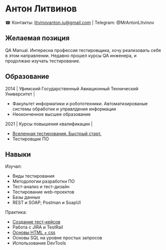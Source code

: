  # Антон Литвинов
☎ Контакты: litvinovanton.ju@gmail.com | Telegram: @MrAntonLitvinov
## Желаемая позиция
QA Manual. Интересна профессия тестировщика, хочу реализовать себя в этом направлении. Недавно прошел курсы QA инженера, и продолжаю изучать тестирование.
## Образование
2014 | Уфимский Государственный Авиационный Технический Университет |
- Факультет информатики и робототехники. Автоматизированые системы обработки и управлдения информации
- Неоконченное высшее образование

2021 | Курсы повышения квалификации |
- [Вселенная тестирования. Быстрый старт.](https://github.com/Notans/Notans/blob/main/Certificate%20of%20Completion_AntonL.pdf)
- Тестировщик ПО 

## Навыки
 Изучал:
- Виды тестирования
- Методологии разработки ПО
- Тест-анализ и тест-дизайн
- Тестирование web-проектов
- Базы данных
- REST и SOAP; Postman и SoapUI 

 Практика:
 - [Создание тест-кейсов](https://github.com/Notans/Notans/blob/main/Pictures/README.md)
 - Работа с JIRA и TestRail
 - [Основы HTML + css](https://github.com/Notans/Notans/blob/main/Pictures/Web/README.md)
 - Основы SQL на уровне простых запросов 
 - Использование DevTools
